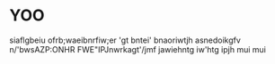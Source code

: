 # YOO
siaflgbeiu ofrb;waeibnrfiw;er 'gt bntei' bnaoriwtjh asnedoikgfv n/'bwsAZP:ONHR FWE"IPJnwrkagt'/jmf jawiehntg iw'htg ipjh 
mui mui
